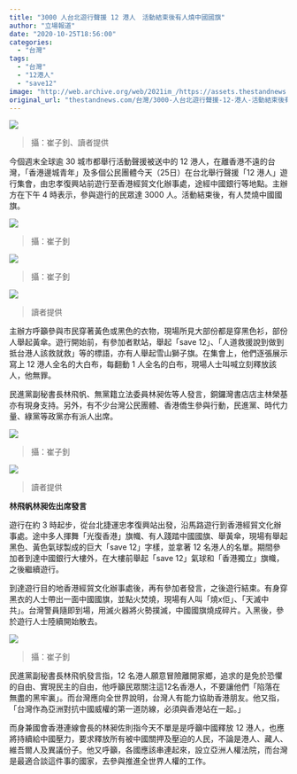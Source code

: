 ```yaml
---
title: "3000 人台北遊行聲援 12 港人　活動結束後有人燒中國國旗"
author: "立場報道"
date: "2020-10-25T18:56:00"
categories:
  - "台灣"
tags:
  - "台灣"
  - "12港人"
  - "save12"
image: "http://web.archive.org/web/2021im_/https://assets.thestandnews.com/media/photos/tw-04_skQ2G_kidlEso.png"
original_url: "thestandnews.com/台灣/3000-人台北遊行聲援-12-港人-活動結束後有人燒中國國旗"
---
```

![](http://web.archive.org/web/2021im_/https://assets.thestandnews.com/media/photos/tw-04_skQ2G_kidlEso.png)
> 攝：崔子釗、讀者提供

今個週末全球逾 30 城市都舉行活動聲援被送中的 12 港人，在離香港不遠的台灣，「香港邊城青年」及多個公民團體今天（25日）在台北舉行聲援「12 港人」遊行集會，由忠孝復興站前遊行至香港經貿文化辦事處，途經中國銀行等地點。主辦方在下午 4 時表示，參與遊行的民眾達 3000 人。活動結束後，有人焚燒中國國旗。

![](http://web.archive.org/web/2021im_/https://assets.thestandnews.com/media/photos/122776728_396866311482791_4792318705064201321_n_wtPqx_BivQco7.jpg)
> 攝：崔子釗

![](http://web.archive.org/web/2021im_/https://assets.thestandnews.com/media/photos/122833604_369656450897761_8491350797359087903_n_7f2UL_b2lxhsR.jpg)
> 攝：崔子釗

![](http://web.archive.org/web/2021im_/https://assets.thestandnews.com/media/photos/122421751_3586321468120114_1535627171163511076_o_iCBkJ_dxFT516.jpg)
> 讀者提供

主辦方呼籲參與市民穿著黃色或黑色的衣物，現場所見大部份都是穿黑色衫，部份人舉起黃傘。遊行開始前，有參加者默站，舉起「save 12」、「人道救援說到做到　抵台港人該救就救」等的標語，亦有人舉起雪山獅子旗。在集會上，他們逐張展示寫上 12 港人全名的大白布，每翻動 1 人全名的白布，現場人士叫喊立刻釋放該人，他無罪。

民進黨副秘書長林飛帆、無黨籍立法委員林昶佐等人發言，銅鑼灣書店店主林榮基亦有現身支持。另外，有不少台灣公民團體、香港僑生參與行動，民進黨、時代力量、綠黨等政黨亦有派人出席。

![](http://web.archive.org/web/2021im_/https://assets.thestandnews.com/media/photos/122737465_379592046569964_4596907774976068627_n_K6vN2_NF9BtAH.jpg)
> 攝：崔子釗

![](http://web.archive.org/web/2021im_/https://assets.thestandnews.com/media/photos/122494852_3586321374786790_1119545860884868038_o_e0TdK_BgubtZL.jpg)
> 讀者提供

**林飛帆林昶佐出席發言**

遊行在約 3 時起步，從台北捷運忠孝復興站出發，沿馬路遊行到香港經貿文化辦事處。途中多人揮舞「光復香港」旗幟、有人踐踏中國國旗、舉黃傘，現場有舉起黑色、黃色氣球製成的巨大「save 12」字樣，並拿著 12 名港人的名單。期間參加者到達中國銀行大樓外，在大樓前舉起「save 12」氣球和「香港獨立」旗幟，之後繼續遊行。

到達遊行目的地香港經貿文化辦事處後，再有參加者發言，之後遊行結束。有身穿黑衣的人士帶出一面中國國旗，並點火焚燒，現場有人叫「燒x佢」、「天滅中共」。台灣警員隨即到場，用滅火器將火勢撲滅，中國國旗燒成碎片。入黑後，參於遊行人士陸續開始散去。

![](http://web.archive.org/web/2021im_/https://assets.thestandnews.com/media/photos/122776728_627378144621403_2237094804755062679_n_P3zp2_ZjIjdzQ.jpg)
> 攝：崔子釗

民進黨副秘書長林飛帆發言指，12 名港人願意冒險離開家鄉，追求的是免於恐懼的自由、實現民主的自由，他呼籲民眾關注這12名香港人，不要讓他們「陷落在無盡的黑牢裏」。而台灣應向全世界說明，台灣人有能力協助香港朋友。他又指，「台灣作為亞洲對抗中國威權的第一道防線，必須與香港站在一起。」

而身兼國會香港連線會長的林昶佐則指今天不單是是呼籲中國釋放 12 港人，也應將持續給中國壓力，要求釋放所有被中國關押及壓迫的人民，不論是港人、藏人、維吾爾人及異議份子。他又呼籲，各國應該串連起來，設立亞洲人權法院，而台灣是最適合談這件事的國家，去參與推進全世界人權的工作。